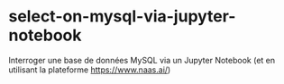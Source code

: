 # select-on-mysql-via-jupyter-notebook
Interroger une base de données MySQL via un Jupyter Notebook (et en utilisant la plateforme https://www.naas.ai/)
